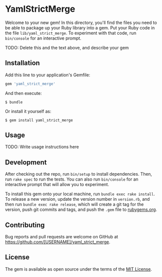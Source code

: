 # YamlStrictMerge

Welcome to your new gem! In this directory, you'll find the files you need to be able to package up your Ruby library into a gem. Put your Ruby code in the file `lib/yaml_strict_merge`. To experiment with that code, run `bin/console` for an interactive prompt.

TODO: Delete this and the text above, and describe your gem

## Installation

Add this line to your application's Gemfile:

```ruby
gem 'yaml_strict_merge'
```

And then execute:

    $ bundle

Or install it yourself as:

    $ gem install yaml_strict_merge

## Usage

TODO: Write usage instructions here

## Development

After checking out the repo, run `bin/setup` to install dependencies. Then, run `rake spec` to run the tests. You can also run `bin/console` for an interactive prompt that will allow you to experiment.

To install this gem onto your local machine, run `bundle exec rake install`. To release a new version, update the version number in `version.rb`, and then run `bundle exec rake release`, which will create a git tag for the version, push git commits and tags, and push the `.gem` file to [rubygems.org](https://rubygems.org).

## Contributing

Bug reports and pull requests are welcome on GitHub at https://github.com/[USERNAME]/yaml_strict_merge.

## License

The gem is available as open source under the terms of the [MIT License](https://opensource.org/licenses/MIT).
